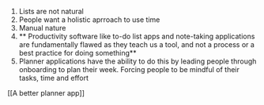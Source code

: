 1. Lists are not natural
2. People want a holistic aprroach to use time
3. Manual nature
4. ** Productivity software like to-do list apps and note-taking applications are fundamentally flawed as they teach us a tool, and not a process or a best practice for doing something**
5. Planner applications have the ability to do this by leading people through onboarding to plan their week. Forcing people to be mindful of their tasks, time and effort

[[A better planner app]]